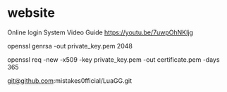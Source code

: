 # website
Online login System
Video Guide
https://youtu.be/7uwpOhNKIjg


openssl genrsa -out private_key.pem 2048




openssl req -new -x509 -key private_key.pem -out certificate.pem -days 365


git@github.com:mistakes0fficial/LuaGG.git
